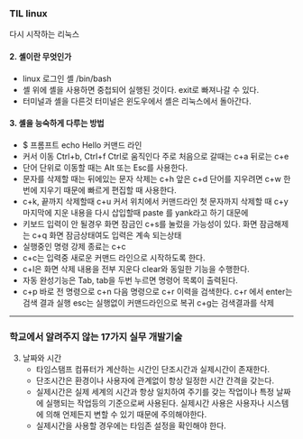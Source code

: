 ### TIL linux
다시 시작하는 리눅스 

#### 2. 셸이란 무엇인가
- linux 로그인 셸 /bin/bash
- 셸 위에 셸을 사용하면 중첩되어 실행된 것이다. exit로 빠져나갈 수 있다. 
- 터미널과 셸을 다른것 터미널은 윈도우에서 셸은 리눅스에서 돌아간다. 

#### 3. 셸을 능숙하게 다루는 방법
- $ 프롬프트 echo Hello 커맨드 라인
- 커서 이동 Ctrl+b, Ctrl+f  Ctrl로 움직인다 주로 처음으로 갈때는 c+a 뒤로는 c+e
- 단어 단위로 이동할 때는 Alt 또는 Esc를 사용한다.
- 문자를 삭제할 때는 뒤에있는 문자 삭제는 c+h 앞은 c+d 단어를 지우려면 c+w 한번에 지우기 때문에 빠르게 편집할 때 사용한다. 
- c+k, 끝까지 삭제할때 c+u 커서 위치에서 커맨드라인 첫 문자까지 삭제할 때 c+y 마지막에 지운 내용을 다시 삽입할때 paste 를 yank라고 하기 대문에
- 키보드 입력이 안 될경우 화면 잠금인 c+s를 눌렀을 가능성이 있다. 화면 잠금해제는 c+q 화면 잠금상태여도 입력은 계속 되는상태
- 실행중인 명령 강제 종료는 c+c
- c+c는 입력중 새로운 커맨드 라인으로 시작하도록 한다. 
- c+l은 화면 삭제 내용을 전부 지운다 clear와 동일한 기능을 수행한다.
- 자동 완성기능은 Tab, tab을 두번 누르면 명령어 목록이 출력된다. 
- c+p 바로 전 명령으로 c+n 다음 명령으로 c+r 이력을 검색한다. c+r 에서 enter는 검색 결과 실행 esc는 실행없이 커맨드라인으로 복귀 c+g는 검색결과를 삭제
---------------------------
### 학교에서 알려주지 않는 17가지 실무 개발기술
3. 날짜와 시간
    - 타임스탬프 컴퓨터가 계산하는 시간인 단조시간과 실제시간이 존재한다. 
    - 단조시간은 환경이나 사용자에 관계없이 항상 일정한 시간 간격을 갖는다.
    - 실제시간은 실제 세계의 시간과 항상 일치하여 주기를 갖는 작업이나 특정 날짜에 실행되는 작업등의 기준으로써 사용된다. 실제시간 사용은 사용자나 시스템에 의해 언제든지 변할 수 있기 때문에 주의해야한다. 
    - 실제시간을 사용할 경우에는 타임존 설정을 확인해야 한다. 